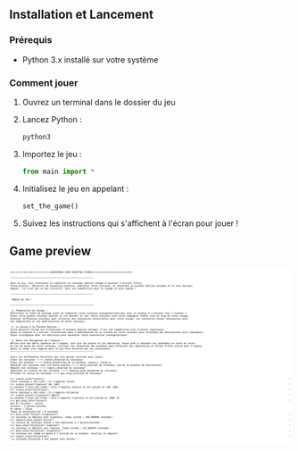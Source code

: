 ## Installation et Lancement

### Prérequis
- Python 3.x installé sur votre système

### Comment jouer

1. Ouvrez un terminal dans le dossier du jeu
2. Lancez Python :
   ```bash
   python3
   ```

3. Importez le jeu :
   ```python
   from main import *
   ```

4. Initialisez le jeu en appelant :
   ```python
   set_the_game()
   ```

5. Suivez les instructions qui s'affichent à l'écran pour jouer !

## Game preview

![Screenshot du jeu](screenshot.png)

